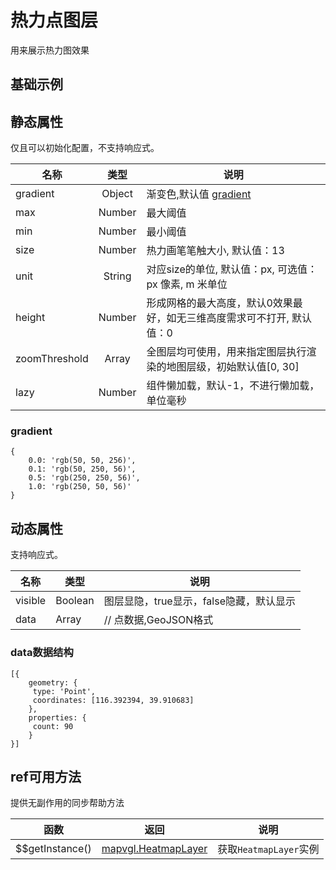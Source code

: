# 热力点图层
用来展示热力图效果

## 基础示例

<vuep template="#example"></vuep>

<script v-pre type="text/x-template" id="example">

  <template>
    <div class="bmap-page-container">
      <el-bmap vid="bmapDemo" :zoom="zoom" :center="center" class="bmap-demo">
        <el-bmapv-view>
            <el-bmapv-heat-map-layer :size="600" :gradient="gradient"  :data="data"></el-bmapv-heat-map-layer>
        </el-bmapv-view>
      </el-bmap>
    </div>
  </template>

  <style>
    .bmap-demo {
      height: 300px;
    }
  </style>

  <script>
  
    module.exports = {
      name: 'bmap-page',
      data() {
        
        return {
          count: 1,
          zoom: 14,
          center: [121.5273285, 31.21515044],
          gradient: {
                  0.0: 'rgb(50, 50, 256)',
                  0.1: 'rgb(50, 250, 56)',
                  0.5: 'rgb(250, 250, 56)',
                  1.0: 'rgb(250, 50, 56)'
              },
          data: [{
              geometry: {
                  type: 'Point',
                  coordinates: [121.5273285, 31.21515044],
              },
              properties: {
                  count: 68
                }
              },{
              geometry: {
                  type: 'Point',
                  coordinates: [121.5373285, 31.21515044],
              },
              properties: {
                  count: 49
                }
          }]
        };
      },
      mounted(){
      },
      methods: {
      }
    };
  </script>

</script>


## 静态属性
仅且可以初始化配置，不支持响应式。

名称 | 类型 | 说明
---|:---:|---
gradient | Object | 渐变色,默认值 [gradient](#gradient)
max | Number | 最大阈值
min | Number | 最小阈值
size | Number | 热力画笔笔触大小, 默认值：13
unit | String | 对应size的单位, 默认值：px, 可选值：px 像素, m 米单位
height | Number | 形成网格的最大高度，默认0效果最好，如无三维高度需求可不打开, 默认值：0
zoomThreshold | Array | 全图层均可使用，用来指定图层执行渲染的地图层级，初始默认值[0, 30]
lazy | Number | 组件懒加载，默认-1，不进行懒加载，单位毫秒

### gradient
```
{
    0.0: 'rgb(50, 50, 256)',
    0.1: 'rgb(50, 250, 56)',
    0.5: 'rgb(250, 250, 56)',
    1.0: 'rgb(250, 50, 56)'
}
```

## 动态属性
支持响应式。

名称 | 类型 | 说明
---|---|---|
visible | Boolean | 图层显隐，true显示，false隐藏，默认显示
data | Array  | // 点数据,GeoJSON格式
                         
### data数据结构
```
[{
    geometry: {
     type: 'Point',
     coordinates: [116.392394, 39.910683]
    },
    properties: {
     count: 90
    }
}]
```

## ref可用方法
提供无副作用的同步帮助方法

函数 | 返回 | 说明
---|---|---|
$$getInstance() | [mapvgl.HeatmapLayer](https://mapv.baidu.com/gl/docs/HeatmapLayer.html) | 获取`HeatmapLayer`实例
